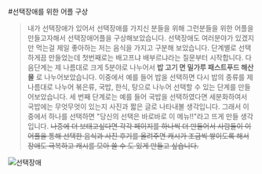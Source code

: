 #선택장애를 위한 어플 구상


>내가 선택장애가 있어서 선택장애를 가지신 분들을 위해 그런분들을 위한 어플을 만들고자해서 선택장애어플을 구상해보았습니다.
선택장애도 여러분야가 있겠지만 먹는걸 제일 좋아하는 저는 음식을 가지고 구분해 보았습니다.
단계별로 선택하게끔 만들었는데 첫번째로는 배고프냐 배부르냐라는 질문부터 시작합니다.
다음단계는 제 나름대로 크게 5분야로 나누어서 **밥 고기 면 밀가루 패스트푸드 해산물** 로 나누어보았습니다. 이중에서 예를 들어 밥을 선택하면 다시 밥의 종류를 제 나름대로 나누어 볶은류, 국밥, 한식, 탕으로 나누어 선택할 수 있는 단계를 만들어보았습니다.
세 번째 단계로는 예를 들어 국밥을 선택하였다면 세분화하여서 국밥에는 무엇무엇이 있는지 사진과 짧은 글로 나타내볼 생각입니다. 그래서 이 중에서 하나를 선택하면 "당신의 선택은 바로바로 이 메뉴!!"라고 뜨게 만들 생각입니다.
~~나중에 더 보태고싶다면 각각 페이지를 하나씩 더 만들어서 사람들이 이 어플을 통해 선택한 음식과 사진 후기를 올려주면 캐시가 조금씩 쌓이도록 해서 장애도 극복하고 캐시를 모아 쓸 수 도 있게 만들고 싶습니다.~~

![선택장애](http://cfile23.uf.tistory.com/image/2665323B55B393ED328A5E)
